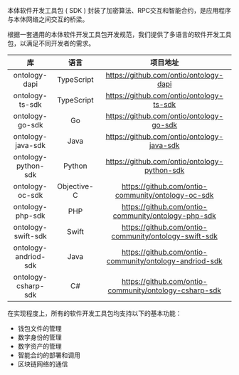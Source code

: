 
本体软件开发工具包 ( SDK ) 封装了加密算法、RPC交互和智能合约，是应用程序与本体网络之间交互的桥梁。

根据一套通用的本体软件开发工具包开发规范，我们提供了多语言的软件开发工具包，以满足不同开发者的需求。

|          库          |    语言     |                        项目地址                         |
| :------------------: | :---------: | :-----------------------------------------------------: |
|    ontology-dapi     | TypeScript  |         https://github.com/ontio/ontology-dapi          |
|   ontology-ts-sdk    | TypeScript  |        https://github.com/ontio/ontology-ts-sdk         |
|   ontology-go-sdk    |     Go      |        https://github.com/ontio/ontology-go-sdk         |
|  ontology-java-sdk   |    Java     |       https://github.com/ontio/ontology-java-sdk        |
| ontology-python-sdk  |   Python    |      https://github.com/ontio/ontology-python-sdk       |
|   ontology-oc-sdk    | Objective-C | https://github.com/ontio-community/ontology-oc-sdk      |
|   ontology-php-sdk   |     PHP     |   https://github.com/ontio-community/ontology-php-sdk   |
|  ontology-swift-sdk  |    Swift    |  https://github.com/ontio-community/ontology-swift-sdk  |
| ontology-andriod-sdk |    Java     | https://github.com/ontio-community/ontology-andriod-sdk |
| ontology-csharp-sdk |    C#     | https://github.com/ontio-community/ontology-csharp-sdk |

在实现程度上，所有的软件开发工具包均支持以下的基本功能：

- 钱包文件的管理
- 数字身份的管理
- 数字资产的管理
- 智能合约的部署和调用
- 区块链网络的通信
